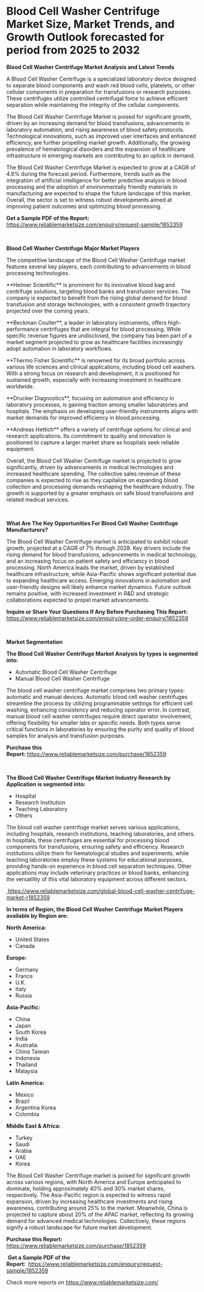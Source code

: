 <p><h1>Blood Cell Washer Centrifuge Market Size, Market Trends, and Growth Outlook forecasted for period from 2025 to 2032</h1></p><p><strong>Blood Cell Washer Centrifuge Market Analysis and Latest Trends</strong></p>
<p><p>A Blood Cell Washer Centrifuge is a specialized laboratory device designed to separate blood components and wash red blood cells, platelets, or other cellular components in preparation for transfusions or research purposes. These centrifuges utilize controlled centrifugal force to achieve efficient separation while maintaining the integrity of the cellular components.</p><p>The Blood Cell Washer Centrifuge Market is poised for significant growth, driven by an increasing demand for blood transfusions, advancements in laboratory automation, and rising awareness of blood safety protocols. Technological innovations, such as improved user interfaces and enhanced efficiency, are further propelling market growth. Additionally, the growing prevalence of hematological disorders and the expansion of healthcare infrastructure in emerging markets are contributing to an uptick in demand.</p><p>The Blood Cell Washer Centrifuge Market is expected to grow at a CAGR of 4.6% during the forecast period. Furthermore, trends such as the integration of artificial intelligence for better predictive analysis in blood processing and the adoption of environmentally friendly materials in manufacturing are expected to shape the future landscape of this market. Overall, the sector is set to witness robust developments aimed at improving patient outcomes and optimizing blood processing.</p></p>
<p><strong>Get a Sample PDF of the Report:&nbsp;</strong> <a href="https://www.reliablemarketsize.com/enquiry/request-sample/1852359?utm_campaign=2288&utm_medium=2&utm_source=Github&utm_content=ia&utm_term=28022025&utm_id=blood-cell-washer-centrifuge">https://www.reliablemarketsize.com/enquiry/request-sample/1852359</a></p>
<p>&nbsp;</p>
<p><strong>Blood Cell Washer Centrifuge Major Market Players</strong></p>
<p><p>The competitive landscape of the Blood Cell Washer Centrifuge market features several key players, each contributing to advancements in blood processing technologies. </p><p>**Helmer Scientific** is prominent for its innovative blood bag and centrifuge solutions, targeting blood banks and transfusion services. The company is expected to benefit from the rising global demand for blood transfusion and storage technologies, with a consistent growth trajectory projected over the coming years.</p><p>**Beckman Coulter**, a leader in laboratory instruments, offers high-performance centrifuges that are integral for blood processing. While specific revenue figures are undisclosed, the company has been part of a market segment projected to grow as healthcare facilities increasingly adopt automation in laboratory workflows.</p><p>**Thermo Fisher Scientific** is renowned for its broad portfolio across various life sciences and clinical applications, including blood cell washers. With a strong focus on research and development, it is positioned for sustained growth, especially with increasing investment in healthcare worldwide.</p><p>**Drucker Diagnostics**, focusing on automation and efficiency in laboratory processes, is gaining traction among smaller laboratories and hospitals. The emphasis on developing user-friendly instruments aligns with market demands for improved efficiency in blood processing.</p><p>**Andreas Hettich** offers a variety of centrifuge options for clinical and research applications. Its commitment to quality and innovation is positioned to capture a larger market share as hospitals seek reliable equipment.</p><p>Overall, the Blood Cell Washer Centrifuge market is projected to grow significantly, driven by advancements in medical technologies and increased healthcare spending. The collective sales revenue of these companies is expected to rise as they capitalize on expanding blood collection and processing demands reshaping the healthcare industry. The growth is supported by a greater emphasis on safe blood transfusions and related medical services.</p></p>
<p>&nbsp;</p>
<p><strong>What Are The Key Opportunities For Blood Cell Washer Centrifuge Manufacturers?</strong></p>
<p><p>The Blood Cell Washer Centrifuge market is anticipated to exhibit robust growth, projected at a CAGR of 7% through 2028. Key drivers include the rising demand for blood transfusions, advancements in medical technology, and an increasing focus on patient safety and efficiency in blood processing. North America leads the market, driven by established healthcare infrastructure, while Asia-Pacific shows significant potential due to expanding healthcare access. Emerging innovations in automation and user-friendly designs will likely enhance market dynamics. Future outlook remains positive, with increased investment in R&D and strategic collaborations expected to propel market advancements.</p></p>
<p><strong>Inquire or Share Your Questions If Any Before Purchasing This Report:</strong> <a href="https://www.reliablemarketsize.com/enquiry/pre-order-enquiry/1852359?utm_campaign=2288&utm_medium=2&utm_source=Github&utm_content=ia&utm_term=28022025&utm_id=blood-cell-washer-centrifuge">https://www.reliablemarketsize.com/enquiry/pre-order-enquiry/1852359</a></p>
<p>&nbsp;</p>
<p><strong>Market Segmentation</strong></p>
<p><strong>The Blood Cell Washer Centrifuge Market Analysis by types is segmented into:</strong></p>
<p><ul><li>Automatic Blood Cell Washer Centrifuge</li><li>Manual Blood Cell Washer Centrifuge</li></ul></p>
<p><p>The blood cell washer centrifuge market comprises two primary types: automatic and manual devices. Automatic blood cell washer centrifuges streamline the process by utilizing programmable settings for efficient cell washing, enhancing consistency and reducing operator error. In contrast, manual blood cell washer centrifuges require direct operator involvement, offering flexibility for smaller labs or specific needs. Both types serve critical functions in laboratories by ensuring the purity and quality of blood samples for analysis and transfusion purposes.</p></p>
<p><strong>Purchase this Report:&nbsp;</strong><a href="https://www.reliablemarketsize.com/purchase/1852359?utm_campaign=2288&utm_medium=2&utm_source=Github&utm_content=ia&utm_term=28022025&utm_id=blood-cell-washer-centrifuge">https://www.reliablemarketsize.com/purchase/1852359</a></p>
<p>&nbsp;</p>
<p><strong>The Blood Cell Washer Centrifuge Market Industry Research by Application is segmented into:</strong></p>
<p><ul><li>Hospital</li><li>Research Institution</li><li>Teaching Laboratory</li><li>Others</li></ul></p>
<p><p>The blood cell washer centrifuge market serves various applications, including hospitals, research institutions, teaching laboratories, and others. In hospitals, these centrifuges are essential for processing blood components for transfusions, ensuring safety and efficiency. Research institutions utilize them for hematological studies and experiments, while teaching laboratories employ these systems for educational purposes, providing hands-on experience in blood cell separation techniques. Other applications may include veterinary practices or blood banks, enhancing the versatility of this vital laboratory equipment across different sectors.</p></p>
<p><a href="https://www.reliablemarketsize.com/global-blood-cell-washer-centrifuge-market-r1852359?utm_campaign=2288&utm_medium=2&utm_source=Github&utm_content=ia&utm_term=28022025&utm_id=blood-cell-washer-centrifuge">&nbsp;https://www.reliablemarketsize.com/global-blood-cell-washer-centrifuge-market-r1852359</a></p>
<p><strong>In terms of Region, the Blood Cell Washer Centrifuge Market Players available by Region are:</strong></p>
<p>
    <p> <strong> North America: </strong>
        <ul>
            <li>United States</li>
            <li>Canada</li>
        </ul>
        </p> 
    <p> <strong> Europe: </strong>
        <ul>
            <li>Germany</li>
            <li>France</li>
            <li>U.K.</li>
            <li>Italy</li>
            <li>Russia</li>
        </ul>
        </p> 
    <p> <strong> Asia-Pacific: </strong>
        <ul>
            <li>China</li>
            <li>Japan</li>
            <li>South Korea</li>
            <li>India</li>
            <li>Australia</li>
            <li>China Taiwan</li>
            <li>Indonesia</li>
            <li>Thailand</li>
            <li>Malaysia</li>
        </ul>
        </p> 
    <p> <strong> Latin America: </strong>
        <ul>
            <li>Mexico</li>
            <li>Brazil</li>
            <li>Argentina Korea</li>
            <li>Colombia</li>
        </ul>
        </p> 
    <p> <strong> Middle East & Africa: </strong>
        <ul>
            <li>Turkey</li>
            <li>Saudi</li>
            <li>Arabia</li>
            <li>UAE</li>
            <li>Korea</li>
        </ul>
    </p>
    </p>
<p><p>The Blood Cell Washer Centrifuge market is poised for significant growth across various regions, with North America and Europe anticipated to dominate, holding approximately 40% and 30% market shares, respectively. The Asia-Pacific region is expected to witness rapid expansion, driven by increasing healthcare investments and rising awareness, contributing around 25% to the market. Meanwhile, China is projected to capture about 20% of the APAC market, reflecting its growing demand for advanced medical technologies. Collectively, these regions signify a robust landscape for future market development.</p></p>
<p><strong>Purchase this Report: </strong><a href="https://www.reliablemarketsize.com/purchase/1852359?utm_campaign=2288&utm_medium=2&utm_source=Github&utm_content=ia&utm_term=28022025&utm_id=blood-cell-washer-centrifuge">https://www.reliablemarketsize.com/purchase/1852359</a></p>
<p>&nbsp;<strong>Get a Sample PDF of the Report:&nbsp;&nbsp;</strong><a href="https://www.reliablemarketsize.com/enquiry/request-sample/1852359?utm_campaign=2288&utm_medium=2&utm_source=Github&utm_content=ia&utm_term=28022025&utm_id=blood-cell-washer-centrifuge">https://www.reliablemarketsize.com/enquiry/request-sample/1852359</a></p>
<p><strong></strong></p>
<p>Check more reports on <a href="https://www.reliablemarketsize.com/?utm_campaign=2288&utm_medium=2&utm_source=Github&utm_content=ia&utm_term=28022025&utm_id=blood-cell-washer-centrifuge">https://www.reliablemarketsize.com/</a></p>